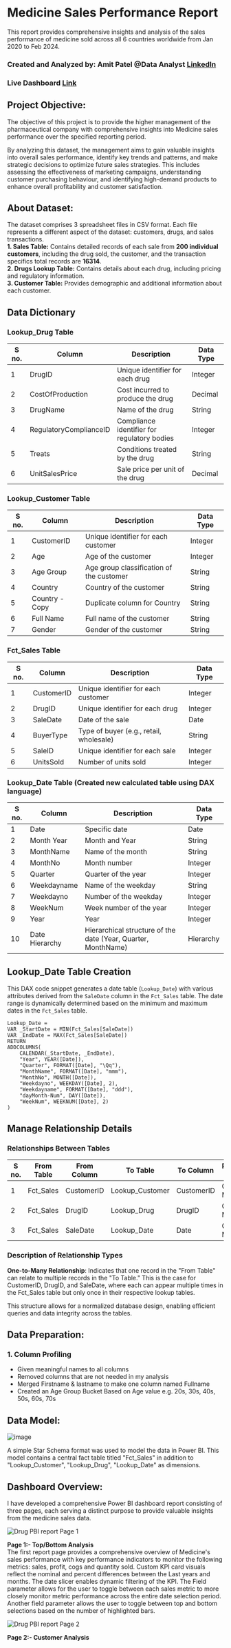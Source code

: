 # Medicine Sales Performance Report
This report provides comprehensive insights and analysis of the sales performance of medicine sold across all 6 countries worldwide from Jan 2020 to Feb 2024. 

### Created and Analyzed by: Amit Patel @Data Analyst [LinkedIn](https://www.linkedin.com/in/amit-patel999/)
### Live Dashboard [Link]()

## Project Objective:    
The objective of this project is to provide the higher management of the pharmaceutical company with comprehensive insights into Medicine sales performance over the specified reporting period.

By analyzing this dataset, the management aims to gain valuable insights into overall sales performance, identify key trends and patterns, and make strategic decisions to optimize future sales strategies. This includes assessing the effectiveness of marketing campaigns, understanding customer purchasing behaviour, and identifying high-demand products to enhance overall profitability and customer satisfaction.

## About Dataset:   
The dataset comprises 3 spreadsheet files in CSV format. Each file represents a different aspect of the dataset: customers, drugs, and sales transactions.       
**1. Sales Table:** Contains detailed records of each sale from **200 individual customers**, including the drug sold, the customer, and the transaction specifics total records are **16314**.    
**2. Drugs Lookup Table:** Contains details about each drug, including pricing and regulatory information.    
**3. Customer Table:** Provides demographic and additional information about each customer.   

## Data Dictionary

### Lookup_Drug Table
| S no. | Column                    | Description                                  | Data Type |
|-------|---------------------------|----------------------------------------------|-----------|
| 1     | DrugID                    | Unique identifier for each drug              | Integer   |
| 2     | CostOfProduction          | Cost incurred to produce the drug            | Decimal   |
| 3     | DrugName                  | Name of the drug                             | String    |
| 4     | RegulatoryComplianceID    | Compliance identifier for regulatory bodies  | Integer   |
| 5     | Treats                    | Conditions treated by the drug               | String    |
| 6     | UnitSalesPrice            | Sale price per unit of the drug              | Decimal   |

### Lookup_Customer Table
| S no. | Column        | Description                           | Data Type |
|-------|---------------|---------------------------------------|-----------|
| 1     | CustomerID    | Unique identifier for each customer   | Integer   |
| 2     | Age           | Age of the customer                   | Integer   |
| 3     | Age Group     | Age group classification of the customer | String    |
| 4     | Country       | Country of the customer               | String    |
| 5     | Country - Copy| Duplicate column for Country          | String    |
| 6     | Full Name     | Full name of the customer             | String    |
| 7     | Gender        | Gender of the customer                | String    |

### Fct_Sales Table
| S no. | Column      | Description                         | Data Type |
|-------|-------------|-------------------------------------|-----------|
| 1     | CustomerID  | Unique identifier for each customer | Integer   |
| 2     | DrugID      | Unique identifier for each drug     | Integer   |
| 3     | SaleDate    | Date of the sale                    | Date      |
| 4     | BuyerType   | Type of buyer (e.g., retail, wholesale) | String    |
| 5     | SaleID      | Unique identifier for each sale     | Integer   |
| 6     | UnitsSold   | Number of units sold                | Integer   |

### Lookup_Date Table (Created new calculated table using DAX language)
| S no. | Column         | Description                                         | Data Type |
|-------|----------------|-----------------------------------------------------|-----------|
| 1     | Date           | Specific date                                       | Date      |
| 2     | Month Year     | Month and Year                                      | String    |
| 3     | MonthName      | Name of the month                                   | String    |
| 4     | MonthNo        | Month number                                        | Integer   |
| 5     | Quarter        | Quarter of the year                                 | Integer   |
| 6     | Weekdayname    | Name of the weekday                                 | String    |
| 7     | Weekdayno      | Number of the weekday                               | Integer   |
| 8     | WeekNum        | Week number of the year                             | Integer   |
| 9     | Year           | Year                                                | Integer   |
| 10    | Date Hierarchy | Hierarchical structure of the date (Year, Quarter, MonthName) | Hierarchy |

## Lookup_Date Table Creation

This DAX code snippet generates a date table (`Lookup_Date`) with various attributes derived from the `SaleDate` column in the `Fct_Sales` table. The date range is dynamically determined based on the minimum and maximum dates in the `Fct_Sales` table.

```DAX
Lookup_Date = 
VAR _StartDate = MIN(Fct_Sales[SaleDate])
VAR _EndDate = MAX(Fct_Sales[SaleDate])
RETURN
ADDCOLUMNS(
    CALENDAR(_StartDate, _EndDate),
    "Year", YEAR([Date]),
    "Quarter", FORMAT([Date], "\Qq"),
    "MonthName", FORMAT([Date], "mmm"),
    "MonthNo", MONTH([Date]),
    "Weekdayno", WEEKDAY([Date], 2),
    "Weekdayname", FORMAT([Date], "ddd"),
    "dayMonth-Num", DAY([Date]), 
    "WeekNum", WEEKNUM([Date], 2)
)
```
## Manage Relationship Details

### Relationships Between Tables
| S no. | From Table | From Column | To Table       | To Column  | Relationship Type |
|-------|------------|-------------|----------------|------------|-------------------|
| 1     | Fct_Sales  | CustomerID  | Lookup_Customer| CustomerID | One-to-Many       |
| 2     | Fct_Sales  | DrugID      | Lookup_Drug    | DrugID     | One-to-Many       |
| 3     | Fct_Sales  | SaleDate    | Lookup_Date    | Date       | One-to-Many       |

### Description of Relationship Types

**One-to-Many Relationship**: Indicates that one record in the "From Table" can relate to multiple records in the "To Table." This is the case for CustomerID, DrugID, and SaleDate, where each can appear multiple times in the Fct_Sales table but only once in their respective lookup tables.

This structure allows for a normalized database design, enabling efficient queries and data integrity across the tables.

## Data Preparation: 
###  1. Column Profiling 
  - Given meaningful names to all columns
  - Removed columns that are not needed in my analysis
  - Merged Firstname & lastname to make one column named Fullname
  - Created an Age Group Bucket Based on Age value e.g. 20s, 30s, 40s, 50s, 60s, 70s

## Data Model:
![image](https://raw.githubusercontent.com/AmitPatel-analyst/PortfolioProjects/main/Medicine%20Sales%20Performance%20Report/Data%20modeling.jpg)

A simple Star Schema format was used to model the data in Power BI. This model contains a central fact table titled "Fct_Sales" in addition to "Lookup_Customer", "Lookup_Drug", "Lookup_Date" as dimensions.

## Dashboard Overview:
 
I have developed a comprehensive Power BI dashboard report consisting of three pages, each serving a distinct purpose to provide valuable insights from the medicine sales data.  

![Drug PBI report Page 1](https://github.com/AmitPatel-analyst/PortfolioProjects/assets/120770473/33314b03-26fe-4b7b-a5ad-afd211a509b0)     

**Page 1:- Top/Bottom Analysis**     
    The first report page provides a comprehensive overview of Medicine's sales performance with key performance indicators to monitor the following metrics: sales, profit, cogs and quantity sold. Custom KPI card visuals reflect the nominal and percent differences between the Last years and months. The date slicer enables dynamic filtering of the KPI. The Field parameter allows for the user to toggle between each sales metric to more closely monitor metric performance across the entire date selection period. Another field parameter allows the user to toggle between top and bottom selections based on the number of highlighted bars.

![Drug PBI report Page 2](https://github.com/AmitPatel-analyst/PortfolioProjects/assets/120770473/a3455709-24d0-41fe-a738-76c0e9761840)

**Page 2:- Customer Analysis** 
    
    

